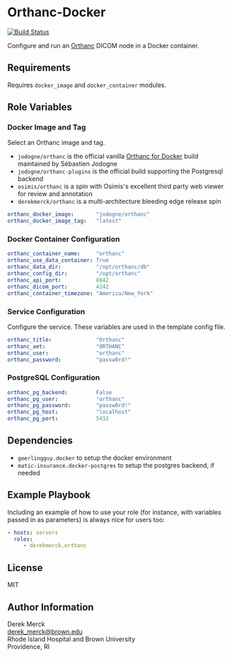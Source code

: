 Orthanc-Docker
==============

[![Build Status](https://travis-ci.org/derekmerck/ansible-orthanc-docker.svg?branch=master)](https://travis-ci.org/derekmerck/ansible-orthanc-docker)

Configure and run an [Orthanc](https://www.orthanc-server.com) DICOM node in a Docker container.

Requirements
--------------

Requires `docker_image` and `docker_container` modules.

Role Variables
--------------

### Docker Image and Tag

Select an Orthanc image and tag.

- `jodogne/orthanc` is the official vanilla [Orthanc for Docker][] build maintained by Sébastien Jodogne
- `jodogne/orthanc-plugins` is the official build supporting the Postgresql backend
- `osimis/orthanc` is a spin with Osimis's excellent third party web viewer for review and annotation
- `derekmerck/orthanc` is a multi-architecture bleeding edge release spin

[Orthanc For Docker]: http://book.orthanc-server.com/users/docker.html

```yml
orthanc_docker_image:       "jodogne/orthanc"
orthanc_docker_image_tag:   "latest"
```

### Docker Container Configuration

```yml
orthanc_container_name:     "orthanc"
orthanc_use_data_container: True
orthanc_data_dir:           "/opt/orthanc/db"
orthanc_config_dir:         "/opt/orthanc"
orthanc_api_port:           8042
orthanc_dicom_port:         4242
orthanc_container_timezone: "America/New_York"
```

### Service Configuration

Configure the service.  These variables are used in the template config file.

```yml
orthanc_title:              "Orthanc"
orthanc_aet:                "ORTHANC"
orthanc_user:               "orthanc"
orthanc_password:           "passw0rd!"
```

### PostgreSQL Configuration

```yml
orthanc_pg_backend:         False
orthanc_pg_user:            "orthanc"
orthanc_pg_password:        "passw0rd!"
orthanc_pg_host:            "localhost"
orthanc_pg_port:            5432
```

Dependencies
------------

- `geerlingguy.docker` to setup the docker environment
- `matic-insurance.docker-postgres` to setup the postgres backend, if needed

Example Playbook
----------------

Including an example of how to use your role (for instance, with variables passed in as parameters) is always nice for users too:

```yml
- hosts: servers
  roles:
     - derekmerck.orthanc
```

License
-------

MIT

Author Information
------------------

Derek Merck  
<derek_merck@brown.edu>  
Rhode Island Hospital and Brown University  
Providence, RI  

